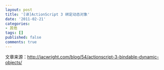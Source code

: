 ```yaml
---
layout: post
title: '[译]ActionScript 3 绑定动态对象'
date: '2011-02-21'
categories:
- 其他
tags: []
published: false
comments: true
---
```

<p>文章来源：<a href="http://jacwright.com/blog/54/actionscript-3-bindable-dynamic-objects/">http://jacwright.com/blog/54/actionscript-3-bindable-dynamic-objects/</a></p>
